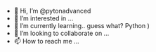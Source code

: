 - 👋 Hi, I’m @pytonadvanced
- 👀 I’m interested in ...
- 🌱 I’m currently learning.. guess what? Python )
- 💞️ I’m looking to collaborate on ...
- 📫 How to reach me ... 

<!---
pytonadvanced/pytonadvanced is a ✨ special ✨ repository because its `README.md` (this file) appears on your GitHub profile.
You can click the Preview link to take a look at your changes.
--->
